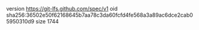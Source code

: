 version https://git-lfs.github.com/spec/v1
oid sha256:36502e50f62168645b7aa78c3da60fcfd4fe568a3a89ac6dce2cab05950310d9
size 1744
